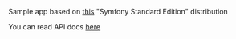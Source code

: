 Sample app based on [this](https://github.com/symfony/symfony-standard) "Symfony Standard Edition" distribution

You can read API docs [here](./app/index.md)
